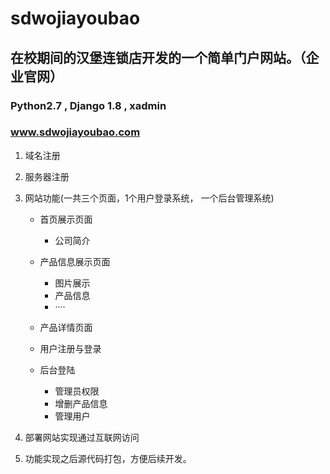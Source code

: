 # sdwojiayoubao
## 在校期间的汉堡连锁店开发的一个简单门户网站。（企业官网）
### Python2.7 , Django 1.8 , xadmin
###  www.sdwojiayoubao.com


1. 域名注册


2. 服务器注册


3. 网站功能(一共三个页面，1个用户登录系统， 一个后台管理系统)

	
	- 首页展示页面
		- 公司简介


	- 产品信息展示页面
		- 图片展示
		- 产品信息
		- ····
	
	- 产品详情页面

	- 用户注册与登录


	- 后台登陆
		- 管理员权限
		- 增删产品信息
		- 管理用户


4. 部署网站实现通过互联网访问


5. 功能实现之后源代码打包，方便后续开发。

